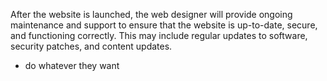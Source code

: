 After the website is launched, the web designer will provide ongoing maintenance and support to ensure that the website is up-to-date, secure, and functioning correctly. This may include regular updates to software, security patches, and content updates.

- do whatever they want
